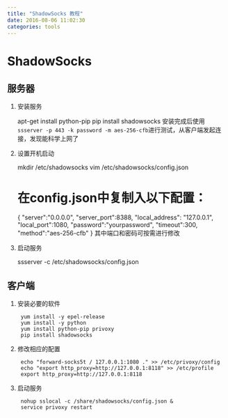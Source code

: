 ```yaml
---
title: "ShadowSocks 教程"
date: 2016-08-06 11:02:30
categories: tools
---
```

# ShadowSocks

## 服务器
1. 安装服务

   	apt-get install python-pip
   	pip install shadowsocks
   安装完成后使用`ssserver -p 443 -k password -m aes-256-cfb`进行测试，从客户端发起连接，发现能科学上网了
2. 设置开机启动

   	mkdir /etc/shadowsocks
   	vim /etc/shadowsocks/config.json
   	# 在config.json中复制入以下配置：
   	{
   	    "server":"0.0.0.0",
   	    "server_port":8388,
   	    "local_address": "127.0.0.1",
   	    "local_port":1080,
   	    "password":"yourpassword",
   	    "timeout":300,
   	    "method":"aes-256-cfb"
   	}
   其中端口和密码可按需进行修改
3. 启动服务

   	ssserver -c /etc/shadowsocks/config.json

## 客户端
1. 安装必要的软件

        yum install -y epel-release
        yum install -y python
        yum install python-pip privoxy
        pip install shadowsocks
2. 修改相应的配置

        echo "forward-socks5t / 127.0.0.1:1080 ." >> /etc/privoxy/config
        echo "export http_proxy=http://127.0.0.1:8118" >> /etc/profile
        export http_proxy=http://127.0.0.1:8118
3. 启动服务

        nohup sslocal -c /share/shadowsocks/config.json &
        service privoxy restart
